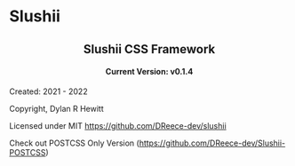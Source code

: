 # Slushii

<h2 align="center">Slushii CSS Framework</h2>
<h4 align="center">Current Version: v0.1.4</h4>

Created: 2021 - 2022

Copyright, Dylan R Hewitt

Licensed under MIT https://github.com/DReece-dev/slushii

Check out POSTCSS Only Version (https://github.com/DReece-dev/Slushii-POSTCSS)

